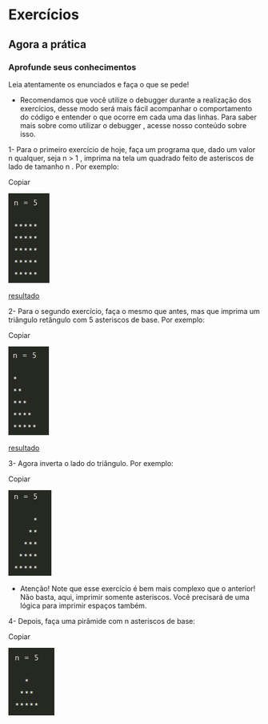 # Exercícios

## Agora a prática

### Aprofunde seus conhecimentos

Leia atentamente os enunciados e faça o que se pede!

- Recomendamos que você utilize o debugger durante a realização dos exercícios, desse modo será mais fácil acompanhar o comportamento do código e entender o que ocorre em cada uma das linhas. Para saber mais sobre como utilizar o debugger , acesse nosso conteúdo sobre isso.

1- Para o primeiro exercício de hoje, faça um programa que, dado um valor n qualquer, seja n > 1 , imprima na tela um quadrado feito de asteriscos de lado de tamanho n . Por exemplo:

Copiar

![](./exemplo1.png)

[resultado](./script1.js)

2- Para o segundo exercício, faça o mesmo que antes, mas que imprima um triângulo retângulo com 5 asteriscos de base. Por exemplo:

Copiar

![](./exemplo2.png)

[resultado](./script2.js)

3- Agora inverta o lado do triângulo. Por exemplo:

Copiar

![](./exemplo3.png)

- Atenção! Note que esse exercício é bem mais complexo que o anterior! Não basta, aqui, imprimir somente asteriscos. Você precisará de uma lógica para imprimir espaços também.

4- Depois, faça uma pirâmide com n asteriscos de base:

Copiar

![](./exemplo4.png)
